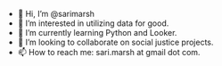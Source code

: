 - 👋 Hi, I’m @sarimarsh
- 👀 I’m interested in utilizing data for good.
- 🌱 I’m currently learning Python and Looker. 
- 💞️ I’m looking to collaborate on social justice projects. 
- 📫 How to reach me: sari.marsh at gmail dot com.

<!---
sarimarsh/sarimarsh is a ✨ special ✨ repository because its `README.md` (this file) appears on your GitHub profile.
You can click the Preview link to take a look at your changes.
--->
